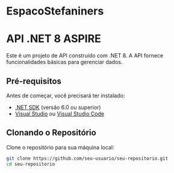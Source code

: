 # EspacoStefaniners
 
# API .NET 8 ASPIRE

Este é um projeto de API construído com .NET 8. A API fornece funcionalidades básicas para gerenciar dados.

## Pré-requisitos

Antes de começar, você precisará ter instalado:

- [.NET SDK](https://dotnet.microsoft.com/download) (versão 6.0 ou superior)
- [Visual Studio](https://visualstudio.microsoft.com/) ou [Visual Studio Code](https://code.visualstudio.com/)

## Clonando o Repositório

Clone o repositório para sua máquina local:

```bash
git clone https://github.com/seu-usuario/seu-repositorio.git
cd seu-repositorio

